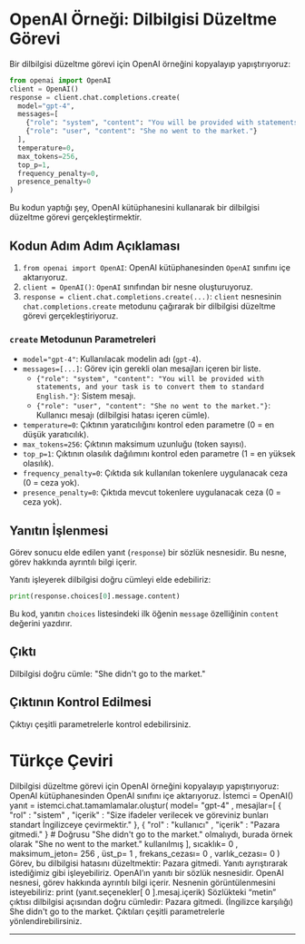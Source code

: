 # OpenAI Örneği: Dilbilgisi Düzeltme Görevi

Bir dilbilgisi düzeltme görevi için OpenAI örneğini kopyalayıp yapıştırıyoruz:

```python
from openai import OpenAI
client = OpenAI()
response = client.chat.completions.create(
  model="gpt-4",
  messages=[
    {"role": "system", "content": "You will be provided with statements, and your task is to convert them to standard English."},
    {"role": "user", "content": "She no went to the market."}
  ],
  temperature=0,
  max_tokens=256,
  top_p=1,
  frequency_penalty=0,
  presence_penalty=0
)
```

Bu kodun yaptığı şey, OpenAI kütüphanesini kullanarak bir dilbilgisi düzeltme görevi gerçekleştirmektir.

## Kodun Adım Adım Açıklaması

1. `from openai import OpenAI`: OpenAI kütüphanesinden `OpenAI` sınıfını içe aktarıyoruz.
2. `client = OpenAI()`: `OpenAI` sınıfından bir nesne oluşturuyoruz.
3. `response = client.chat.completions.create(...)`: `client` nesnesinin `chat.completions.create` metodunu çağırarak bir dilbilgisi düzeltme görevi gerçekleştiriyoruz.

### `create` Metodunun Parametreleri

* `model="gpt-4"`: Kullanılacak modelin adı (`gpt-4`).
* `messages=[...]`: Görev için gerekli olan mesajları içeren bir liste.
	+ `{"role": "system", "content": "You will be provided with statements, and your task is to convert them to standard English."}`: Sistem mesajı.
	+ `{"role": "user", "content": "She no went to the market."}`: Kullanıcı mesajı (dilbilgisi hatası içeren cümle).
* `temperature=0`: Çıktının yaratıcılığını kontrol eden parametre (0 = en düşük yaratıcılık).
* `max_tokens=256`: Çıktının maksimum uzunluğu (token sayısı).
* `top_p=1`: Çıktının olasılık dağılımını kontrol eden parametre (1 = en yüksek olasılık).
* `frequency_penalty=0`: Çıktıda sık kullanılan tokenlere uygulanacak ceza (0 = ceza yok).
* `presence_penalty=0`: Çıktıda mevcut tokenlere uygulanacak ceza (0 = ceza yok).

## Yanıtın İşlenmesi

Görev sonucu elde edilen yanıt (`response`) bir sözlük nesnesidir. Bu nesne, görev hakkında ayrıntılı bilgi içerir.

Yanıtı işleyerek dilbilgisi doğru cümleyi elde edebiliriz:
```python
print(response.choices[0].message.content)
```

Bu kod, yanıtın `choices` listesindeki ilk öğenin `message` özelliğinin `content` değerini yazdırır.

## Çıktı

Dilbilgisi doğru cümle: "She didn't go to the market."

## Çıktının Kontrol Edilmesi

Çıktıyı çeşitli parametrelerle kontrol edebilirsiniz.

# Türkçe Çeviri
Dilbilgisi düzeltme görevi için OpenAI örneğini kopyalayıp yapıştırıyoruz: OpenAI kütüphanesinden OpenAI sınıfını içe aktarıyoruz.
İstemci = OpenAI() 
yanıt = istemci.chat.tamamlamalar.oluştur(
  model= "gpt-4" ,
  mesajlar=[
    { "rol" : "sistem" , "içerik" : "Size ifadeler verilecek ve göreviniz bunları standart İngilizceye çevirmektir." },
    { "rol" : "kullanıcı" , "içerik" : "Pazara gitmedi." } # Doğrusu "She didn't go to the market." olmalıydı, burada örnek olarak "She no went to the market." kullanılmış
  ],
  sıcaklık= 0 ,
  maksimum_jeton= 256 ,
  üst_p= 1 ,
  frekans_cezası= 0 ,
  varlık_cezası= 0 ) Görev, bu dilbilgisi hatasını düzeltmektir: Pazara gitmedi. Yanıtı ayrıştırarak istediğimiz gibi işleyebiliriz. OpenAI’ın yanıtı bir sözlük nesnesidir. OpenAI nesnesi, görev hakkında ayrıntılı bilgi içerir. Nesnenin görüntülenmesini isteyebiliriz: print (yanıt.seçenekler[ 0 ].mesaj.içerik) Sözlükteki “metin” çıktısı dilbilgisi açısından doğru cümledir: Pazara gitmedi. (İngilizce karşılığı) She didn't go to the market. Çıktıları çeşitli parametrelerle yönlendirebilirsiniz.

---

